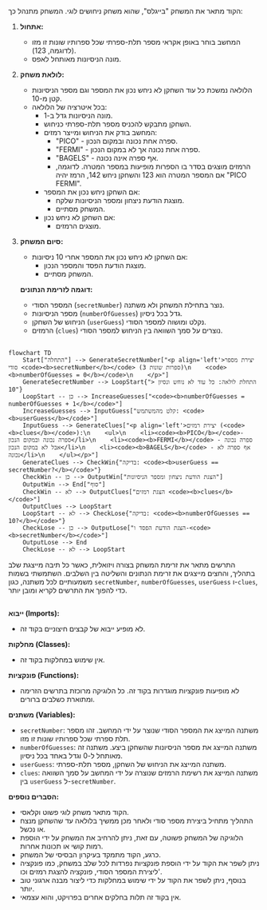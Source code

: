 ## <algorithm>
הקוד מתאר את המשחק "בייגלס", שהוא משחק ניחושים לוגי. המשחק מתנהל כך:

1. **אתחול:**
   - המחשב בוחר באופן אקראי מספר תלת-ספרתי שכל ספרותיו שונות זו מזו (לדוגמה, 123).
   - מונה הניסיונות מאותחל לאפס.

2. **לולאת משחק:**
   - הלולאה נמשכת כל עוד השחקן לא ניחש נכון את המספר וגם מספר הניסיונות קטן מ-10.
   - בכל איטרציה של הלולאה:
     - מונה הניסיונות גדל ב-1.
     - השחקן מתבקש להכניס מספר תלת-ספרתי כניחוש.
     - המחשב בודק את הניחוש ומייצר רמזים:
       - "PICO" - ספרה אחת נכונה ובמקום הנכון.
       - "FERMI" - ספרה אחת נכונה אך לא במקום הנכון.
       - "BAGELS" - אף ספרה אינה נכונה.
       - הרמזים מוצגים בסדר בו הספרות מופיעות במספר המטרה. לדוגמה, אם המספר המטרה הוא 123 והשחקן ניחש 142, הרמז יהיה "PICO FERMI".
     - אם השחקן ניחש נכון את המספר:
        - מוצגת הודעת ניצחון ומספר הניסיונות שלקח.
        - המשחק מסתיים.
     - אם השחקן לא ניחש נכון:
        - מוצגים הרמזים.

3. **סיום המשחק:**
    - אם השחקן לא ניחש נכון את המספר אחרי 10 ניסיונות:
        - מוצגת הודעת הפסד והמספר הנכון.
        - המשחק מסתיים.
    
    **דוגמה לזרימת הנתונים:**
    - המספר הסודי (`secretNumber`) נוצר בתחילת המשחק ולא משתנה.
    - מספר הניסיונות (`numberOfGuesses`) גדל בכל ניסיון.
    - הניחוש של השחקן (`userGuess`) נקלט ומושוה למספר הסודי.
    - הרמזים (`clues`) נוצרים על סמך השוואה בין הניחוש למספר הסודי.

## <mermaid>
```mermaid
flowchart TD
    Start["התחלה"] --> GenerateSecretNumber["<p align='left'>יצירת מספר סודי <code><b>secretNumber</b></code> (3 ספרות שונות)\n    <code><b>numberOfGuesses = 0</b></code>\n    </p>"]
    GenerateSecretNumber --> LoopStart{"התחלת לולאה: כל עוד לא נוחש ונסיון < 10"}
    LoopStart -- כן --> IncreaseGuesses["<code><b>numberOfGuesses = numberOfGuesses + 1</b></code>"]
    IncreaseGuesses --> InputGuess["קלט מהמשתמש: <code><b>userGuess</b></code>"]
    InputGuess --> GenerateClues["<p align='left'>יצירת רמזים (<code><b>clues</b></code>):\n    <ul>\n    <li><code><b>PICO</b></code>- ספרה נכונה ובמקום הנכון</li>\n    <li><code><b>FERMI</b></code> - ספרה נכונה אבל לא במקום הנכון</li>\n    <li><code><b>BAGELS</b></code> - אף ספרה לא נכונה</li>\n    </ul></p>"]
    GenerateClues --> CheckWin{"בדיקה: <code><b>userGuess == secretNumber?</b></code>"}
    CheckWin -- כן --> OutputWin["הצגת הודעת ניצחון ומספר הניסיונות"]
    OutputWin --> End["סוף"]
    CheckWin -- לא --> OutputClues["הצגת רמזים <code><b>clues</b></code>"]
    OutputClues --> LoopStart
    LoopStart -- לא --> CheckLose{"בדיקה: <code><b>numberOfGuesses == 10?</b></code>"}
    CheckLose -- כן --> OutputLose["הצגת הודעת הפסד ו-<code><b>secretNumber</b></code>"]
    OutputLose --> End
    CheckLose -- לא --> LoopStart

```
התרשים מתאר את זרימת המשחק בצורה ויזואלית, כאשר כל תיבה מייצגת שלב בתהליך, והחצים מייצגים את זרימת הנתונים והשליטה בין השלבים.
השתמשתי בשמות משמעותיים לכל משתנה, כגון `secretNumber`, `numberOfGuesses`, `userGuess` ו-`clues`, כדי להפוך את התרשים לקריא ומובן יותר.

## <explanation>
**ייבוא (Imports):**
  - לא מופיע ייבוא של קבצים חיצוניים בקוד זה.

**מחלקות (Classes):**
  - אין שימוש במחלקות בקוד זה.

**פונקציות (Functions):**
  - לא מופיעות פונקציות מוגדרות בקוד זה. כל הלוגיקה מרוכזת בתרשים הזרימה ומתוארת כשלבים ברורים.
  
**משתנים (Variables):**
- `secretNumber`: משתנה המייצג את המספר הסודי שנוצר על ידי המחשב. זהו מספר תלת ספרתי שכל ספרותיו שונות זו מזו.
- `numberOfGuesses`: משתנה המייצג את מספר הניסיונות שהשחקן ביצע. משתנה זה מאותחל ל-0 וגדל באחד בכל ניסיון.
- `userGuess`: משתנה המייצג את הניחוש של השחקן, מספר תלת-ספרתי.
- `clues`: משתנה המייצג את רשימת הרמזים שנוצרה על ידי המחשב על סמך השוואה בין `userGuess` ל-`secretNumber`.

**הסברים נוספים:**

- הקוד מתאר משחק לוגי פשוט וקלאסי.
- התהליך מתחיל ביצירת מספר סודי ולאחר מכן ממשיך בלולאה עד שהשחקן מנצח או נכשל.
- הלוגיקה של המשחק פשוטה, עם זאת, ניתן להרחיב את המשחק על ידי הוספת רמות קושי או תכונות אחרות.
- כרגע, הקוד מתמקד בעיקרון הבסיסי של המשחק.
- ניתן לשפר את הקוד על ידי הוספת פונקציות נפרדות לכל שלב במשחק, כמו פונקציה ליצירת המספר הסודי, פונקציה להצגת רמזים וכו'.
- בנוסף, ניתן לשפר את הקוד על ידי שימוש במחלקות כדי ליצור מבנה ארגוני טוב יותר.
- אין בקוד זה תלות בחלקים אחרים בפרויקט, והוא עצמאי.
